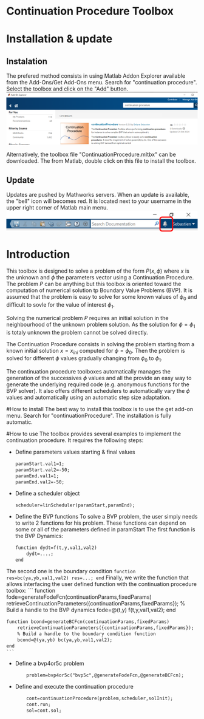 # Continuation Procedure Toolbox 
# Installation & update
## Instalation
The prefered method consists in using Matlab Addon Explorer available from the Add-Ons/Get Add-Ons menu.
Search for "continuation procedure". Select the toolbox and click on the "Add" button.
![Matlab Addon Explorer](images/addonExplorer.png)

Alternatively, the toolbox file "ContinuationProcedure.mltbx" can be downloaded. The from Matlab, double click on this file to install the toolbox.

## Update
Updates are pushed by Mathworks servers. When an update is available, the "bell" icon will becomes red. 
It is located next to your username in the upper right corner of Matlab main menu.
![update](images/update.png)

# Introduction 

This toolbox is designed to solve a problem of the form $P(x,\phi)$ where $x$ is the unknown and $\phi$ the parameters vector using a Continuation Procedure. 
The problem $P$ can be anything but this toolbox is oriented toward the computation of numerical solution tp Boundary Value Problems (BVP). 
It is assumed that the problem is easy to solve for some known values of $\phi_0$ and difficult to sovle for the value of interest $\phi_1$.

Solving the numerical problem $P$ requires an initial solution in the neighbourhood of the unknown problem solution. As the solution for $\phi=\phi_1$ is totaly unknown the problem cannot be solved directly.

The Continuation Procedure consists in solving the problem starting from a known initial solution $x=x_{ini}$ computed for $\phi=\phi_0$. Then the problem is solved for different $\phi$ values gradually changing from $\phi_0$ to $\phi_1$. 

The continuation procedure toolboxes automatically manages the generation of the successives $\phi$ values and all the provide an easy way to generate the underlying required code (e.g. anonymous functions for the BVP solver). 
It also offers different schedulers to automatically vary the $\phi$ values and automatically using an automatic step size adaptation.

#How to install
The best way to install this toolbox is to use the get add-on menu. Search for "continuationProcedure". The installation is fully automatic.

#How to use
The toolbox provides several examples to implement the continuation procedure.
It requires the following steps:
+ Define parameters values starting & final values
  ```
  paramStart.val1=1;
  paramStart.val2=-50;
  paramEnd.val1=1;
  paramEnd.val2=-50;  
  ```

+ Define a scheduler object
    ```
    scheduler=linScheduler(paramStart,paramEnd);
    ```
+ Define the BVP functions
To solve a BVP problem, the user simply needs to write 2 functions for his problem. These functions can depend on some or all of the parameters defined in paramStart
The first function is the BVP Dynamics:
    ```
    function dydt=f(t,y,val1,val2)
        dydt=....;
    end
    ```
The second one is the boundary condition
    ```
    function res=bc(ya,yb,val1,val2)
        res=...;
    end
    ```
Finally, we write the function that allows interfacing the user defined function with the continuation procedure toolbox:
    ```
    function fode=generateFodeFcn(continuationParams,fixedParams)
        retrieveContinuationParameters({continuationParams,fixedParams});
        % Build a handle to the BVP dynamics
        fode=@(t,y) f(t,y,val1,val2);
    end

    function bcond=generateBCFcn(continuationParams,fixedParams)
        retrieveContinuationParameters({continuationParams,fixedParams});
        % Build a handle to the boundary condition function
        bcond=@(ya,yb) bc(ya,yb,val1,val2);
    end
    ```
+ Define a bvp4or5c problem
    ```
        problem=bvp4or5c("bvp5c",@generateFodeFcn,@generateBCFcn);
    ```

+ Define and execute the continuation procedure
    ```
        cont=continuationProcedure(problem,scheduler,solInit);
        cont.run;
        sol=cont.sol;
    ```
